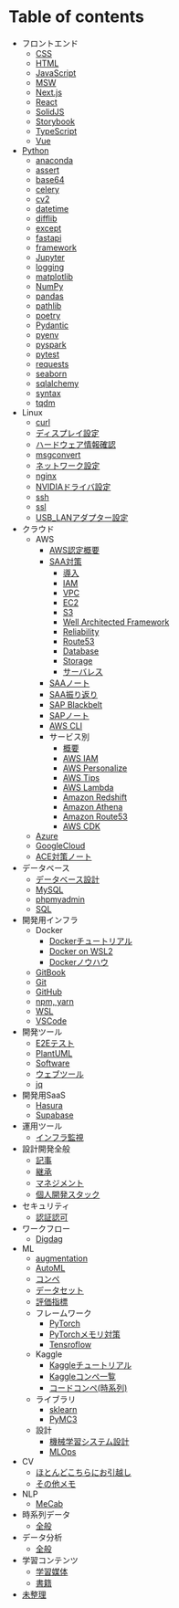 # Table of contents

* フロントエンド
  * [CSS       ](001_frontend/css.md)
  * [HTML      ](001_frontend/html.md)
  * [JavaScript](001_frontend/javascript.md)
  * [MSW       ](001_frontend/msw.md)
  * [Next.js   ](001_frontend/nextjs.md)
  * [React     ](001_frontend/react.md)
  * [SolidJS   ](001_frontend/solidjs.md)
  * [Storybook ](001_frontend/storybook.md)
  * [TypeScript](001_frontend/typescript.md)
  * [Vue       ](001_frontend/vue.md)
* [Python](002_python/python.md)
  * [anaconda  ](002_python/anaconda.md)
  * [assert    ](002_python/assert.md)
  * [base64    ](002_python/base64.md)
  * [celery    ](002_python/celery.md)
  * [cv2       ](002_python/cv2.md)
  * [datetime  ](002_python/datetime.md)
  * [difflib   ](002_python/difflib.md)
  * [except    ](002_python/except.md)
  * [fastapi   ](002_python/fastapi.md)
  * [framework ](002_python/framework.md)
  * [Jupyter   ](002_python/jupyter.md)
  * [logging   ](002_python/logging.md)
  * [matplotlib](002_python/matplotlib.md)
  * [NumPy     ](002_python/numpy.md)
  * [pandas    ](002_python/pandas.md)
  * [pathlib   ](002_python/pathlib.md)
  * [poetry    ](002_python/poetry.md)
  * [Pydantic  ](002_python/pydantic.md)
  * [pyenv     ](002_python/pyenv.md)
  * [pyspark   ](002_python/pyspark.md)
  * [pytest    ](002_python/pytest.md)
  * [requests  ](002_python/requests.md)
  * [seaborn   ](002_python/seaborn.md)
  * [sqlalchemy](002_python/sqlalchemy.md)
  * [syntax    ](002_python/syntax.md)
  * [tqdm      ](002_python/tqdm.md)
* Linux
  * [curl                 ](003_linux/curl.md)
  * [ディスプレイ設定     ](003_linux/display_config.md)
  * [ハードウェア情報確認 ](003_linux/hardware_specs.md)
  * [msgconvert           ](003_linux/msgconvert.md)
  * [ネットワーク設定     ](003_linux/network_config.md)
  * [nginx                ](003_linux/nginx.md)
  * [NVIDIAドライバ設定   ](003_linux/nvidia_driver.md)
  * [ssh                  ](003_linux/ssh.md)
  * [ssl                  ](003_linux/ssl.md)
  * [USB_LANアダプター設定](003_linux/usb_lan_adapter.md)
* クラウド
  * AWS
    * [AWS認定概要    ](004_cloud/aws_certified_001.md)
    * [SAA対策        ](004_cloud/aws_certified_002_saa000.md)
      * [導入                      ](004_cloud/aws_certified_002_saa_001_intro.md)
      * [IAM                       ](004_cloud/aws_certified_002_saa_002_iam.md)
      * [VPC                       ](004_cloud/aws_certified_002_saa_003_vpc.md)
      * [EC2                       ](004_cloud/aws_certified_002_saa_004_ec2.md)
      * [S3                        ](004_cloud/aws_certified_003_saa_005_s3.md)
      * [Well Architected Framework](004_cloud/aws_certified_002_saa_006_waf.md)
      * [Reliability               ](004_cloud/aws_certified_002_saa_007_reliability.md)
      * [Route53                   ](004_cloud/aws_certified_002_saa_008_route53.md)
      * [Database                  ](004_cloud/aws_certified_002_saa_009_database.md)
      * [Storage                   ](004_cloud/aws_certified_002_saa_010_storage.md)
      * [サーバレス                ](004_cloud/aws_certified_002_saa_011_serverless.md)
    * [SAAノート    ](004_cloud/aws_certified_003_saa_note.md)
    * [SAA振り返り  ](004_cloud/aws_certified_004_saa_exam.md)
    * [SAP Blackbelt](004_cloud/aws_certified_005_sap_blackbelt.md)
    * [SAPノート    ](004_cloud/aws_certified_006_sap_note.md)
    * [AWS CLI      ](004_cloud/aws_cli.md)
    * サービス別
      * [概要           ](004_cloud/aws_service_overall)
      * [AWS IAM        ](004_cloud/aws_service_iam.md)
      * [AWS Personalize](004_cloud/aws_service_personalize.md)
      * [AWS Tips       ](004_cloud/aws_service_tips.md)
      * [AWS Lambda     ](004_cloud/aws_service_lambda.md)
      * [Amazon Redshift](004_cloud/aws_service_redshift.md)
      * [Amazon Athena  ](004_cloud/aws_service_athena.md)
      * [Amazon Route53 ](004_cloud/aws_service_route53.md)
      * [AWS CDK        ](004_cloud/aws_service_cdk.md)
  * [Azure      ](004_cloud/azure.md)
  * [GoogleCloud](004_cloud/google_cloud.md)
  * [ACE対策ノート](004_cloud/google_cloud_note.md)
* データベース
  * [データベース設計](005_db/db_design.md)
  * [MySQL           ](005_db/mysql.md)
  * [phpmyadmin      ](005_db/phpmyadmin.md)
  * [SQL             ](005_db/sql.md)
* 開発用インフラ
  * Docker
    * [Dockerチュートリアル](006_dev_infra/docker_001_tutorial.md)
    * [Docker on WSL2      ](006_dev_infra/docker_002_wsl.md)
    * [Dockerノウハウ      ](006_dev_infra/docker_003_knowhow.md)
  * [GitBook  ](006_dev_infra/git_book.md)
  * [Git      ](006_dev_infra/git.md)
  * [GitHub   ](006_dev_infra/github.md)
  * [npm, yarn](006_dev_infra/npm_yarn.md)
  * [WSL      ](006_dev_infra/wsl.md)
  * [VSCode   ](006_dev_infra/vscode.md)
* 開発ツール
  * [E2Eテスト   ](007_dev_tool/e2e.md)
  * [PlantUML    ](007_dev_tool/plantuml.md)
  * [Software    ](007_dev_tool/software.md)
  * [ウェブツール](007_dev_tool/web_tool.md)
  * [jq          ](007_dev_tool/jq.md)
* 開発用SaaS
  * [Hasura  ](008_dev_saas/hasura.md)
  * [Supabase](008_dev_saas/supabase.md)
* 運用ツール
  * [インフラ監視](009_ops_tool/infra_monitor.md)
* 設計開発全般
  * [記事            ](010_design/article.md)
  * [継承            ](010_design/design.md)
  * [マネジメント    ](010_design/manage.md)
  * [個人開発スタック](010_design/stack.md)
* セキュリティ
  * [認証認可](011_security/auth.md)
* ワークフロー
  * [Digdag](012_workflow/digdag.md)
* ML
  * [augmentation](100_ML/augmentation.md)
  * [AutoML      ](100_ML/auto_ml.md)
  * [コンペ      ](100_ML/competition.md)
  * [データセット](100_ML/dataset.md)
  * [評価指標    ](100_ML/evaluation.md)
  * フレームワーク
    * [PyTorch          ](100_ML/framework_001_pytorch.md)
    * [PyTorchメモリ対策](100_ML/framework_002_pytorch_memory_opt.md)
    * [Tensroflow       ](100_ML/framework_100_tensorflow.md)
  * Kaggle
    * [Kaggleチュートリアル](100_ML/kaggle_001_tutorial.md)
    * [Kaggleコンペ一覧    ](100_ML/kaggle_002_competition.md)
    * [コードコンペ(時系列)](100_ML/kaggle_003_code_compe_time_series.md)
  * ライブラリ
    * [sklearn](100_ML/library_001_sklearn.md)
    * [PyMC3  ](100_ML/library_002_pymc3.md)
  - 設計
    - [機械学習システム設計](100_ML/ml_system_design.md)
    - [MLOps               ](100_ML/ml_ops.md)
* CV
  * [ほとんどこちらにお引越し](https://nakamura-shogo.gitbook.io/git-book-ml-wiki)
  * [その他メモ              ](101_CV/cv_999_scrapbox.md)
* NLP
  * [MeCab](102_NLP/mecab.md)
* 時系列データ
  * [全般](103_time_series/time_series.md)
* データ分析
  * [全般](104_data_analytics/data_analytics.md)
* 学習コンテンツ
  * [学習媒体](300_training/training.md)
  * [書籍    ](300_training/book.md)
* [未整理](scrap.md)
